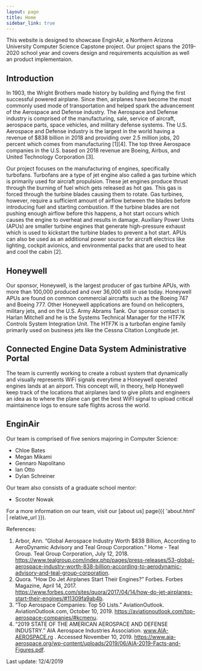 ```yaml
---
layout: page
title: Home
sidebar_link: true
---
```


This website is designed to showcase EnginAir, a Northern Arizona University Computer Science Capstone project.  Our project spans the 2019-2020 school year and covers design and requirements acquisition as well an product implementaion. 

## Introduction
In 1903, the Wright Brothers made history by building and flying the first successful powered airplane. Since then, airplanes have become the most commonly used mode of transportation and helped spark the advancement of the Aerospace and Defense industry. The Aerospace and Defense industry is comprised of the manufacturing, sale, service of aircraft, aerospace parts, space vehicles, and military defense systems. The U.S. Aerospace and Defense industry is the largest in the world having a revenue of $838 billion in 2018 and providing over 2.5 million jobs, 20 percent which comes from manufacturing [1][4]. The top three Aerospace companies in the U.S. based on 2018 revenue are Boeing, Airbus, and United Technology Corporation [3].

Our project focuses on the manufacturing of engines, specifically turbofans. Turbofans are a type of jet engine also called a gas turbine which is primarily used for aircraft propulsion. These jet engines produce thrust through the burning of fuel which gets released as hot gas. This gas is forced through the turbine blades causing them to rotate. Gas turbines, however, require a sufficient amount of airflow between the blades before introducing fuel and starting combustion. If the turbine blades are not pushing enough airflow before this happens, a hot start occurs which causes the engine to overheat and results in damage. Auxiliary Power Units (APUs) are smaller turbine engines that generate high-pressure exhaust which is used to kickstart the turbine blades to prevent a hot start. APUs can also be used as an additional power source for aircraft electrics like lighting, cockpit avionics, and environmental packs that are used to heat and cool the cabin [2].

## Honeywell
Our sponsor, Honeywell, is the largest producer of gas turbine APUs, with more than 100,000 produced and over 36,000 still in use today. Honeywell APUs are found on common commercial aircrafts such as the Boeing 747 and Boeing 777. Other Honeywell applications are found on helicopters, military jets, and on the U.S. Army Abrams Tank. Our sponsor contact is Harlan Mitchell and he is the Systems Technical Manager for the HTF7K Controls System Integration Unit. The HTF7K is a turbofan engine family primarily used on business jets like the Cessna Citation Longitude jet.

## Connected Engine Data System Administrative Portal
The team is currently working to create a robust system that dynamically and visually represents WiFi signals everytime a Honeywell operated engines lands at an airport. This concept will, in theory, help Honeywell keep track of the locations that airplanes land to give pilots and engineers an idea as to where the plane can get the best WiFI signal to upload critical maintainence logs to ensure safe flights across the world.

## EnginAir
Our team is comprised of five seniors majoring in Computer Science:
- Chloe Bates
- Megan Mikami
- Gennaro Napolitano
- Ian Otto
- Dylan Schreiner

Our team also consists of a graduate school mentor:
- Scooter Nowak

For a more information on our team, visit our [about us] page({{ 'about.html' | relative_url }}).


References:
1. Arbor, Ann. “Global Aerospace Industry Worth $838 Billion, According to AeroDynamic Advisory and Teal Group Corporation.” Home - Teal Group. Teal Group Corporation, July 12, 2018. https://www.tealgroup.com/index.php/pages/press-releases/53-global-aerospace-industry-worth-838-billion-according-to-aerodynamic-advisory-and-teal-group-corporation.
2. Quora. “How Do Jet Airplanes Start Their Engines?” Forbes. Forbes Magazine, April 14, 2017. https://www.forbes.com/sites/quora/2017/04/14/how-do-jet-airplanes-start-their-engines/#11309fa9ab4b.
3. “Top Aerospace Companies: Top 50 Lists.” AviationOutlook. AviationOutlook.com, October 10, 2019. https://aviationoutlook.com/top-aerospace-companies/#kcmenu.
4. “2019 STATE OF THE AMERICAN AEROSPACE AND DEFENSE INDUSTRY.” AIA Aerospace Industries Association. www.AIA-AEROSPACE.rg . Accessed November 10, 2019. https://www.aia-aerospace.org/wp-content/uploads/2019/06/AIA-2019-Facts-and-Figures.pdf.


Last update: 12/4/2019
